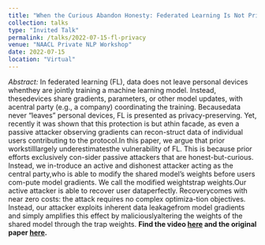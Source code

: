 ```yaml
---
title: "When the Curious Abandon Honesty: Federated Learning Is Not Private"
collection: talks
type: "Invited Talk"
permalink: /talks/2022-07-15-fl-privacy
venue: "NAACL Private NLP Workshop"
date: 2022-07-15
location: "Virtual"
---
```


*Abstract:* In federated learning (FL), data does not leave personal devices whenthey  are  jointly  training  a  machine  learning  model.   Instead,  thesedevices share gradients, parameters, or other model updates, with acentral  party  (e.g.,  a  company)  coordinating  the  training.   Becausedata  never  “leaves”  personal  devices,  FL  is  presented  as  privacy-preserving.   Yet,  recently it was shown that this protection is but athin facade, as even a passive attacker observing gradients can recon-struct data of individual users contributing to the protocol.In this paper,  we argue that prior workstilllargely underestimatesthe vulnerability of FL. This is because prior efforts exclusively con-sider passive attackers that are honest-but-curious.   Instead,  we in-troduce an active and dishonest attacker acting as the central party,who is able to modify the shared model’s weights before users com-pute  model  gradients.   We  call  the  modified  weightstrap  weights.Our active attacker is able to recover user dataperfectly.  Recoverycomes with near zero costs: the attack requires no complex optimiza-tion objectives.  Instead, our attacker exploits inherent data leakagefrom model gradients and simply amplifies this effect by maliciouslyaltering the weights of the shared model through the trap weights. **Find the video [here](https://www.youtube.com/watch?v=I6CgqVQ5khs) and the original paper [here](https://arxiv.org/pdf/2112.02918.pdf).**

